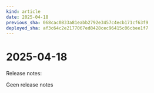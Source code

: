 ```yaml
---
kind: article
date: 2025-04-18
previous_sha: 068cac0833a81eabb2792e3457c4ecb171cf63f9
deployed_sha: af3c64c2e2177067ed8428cec96415c06cbee1f7
---
```


# 2025-04-18

Release notes:

Geen release notes
